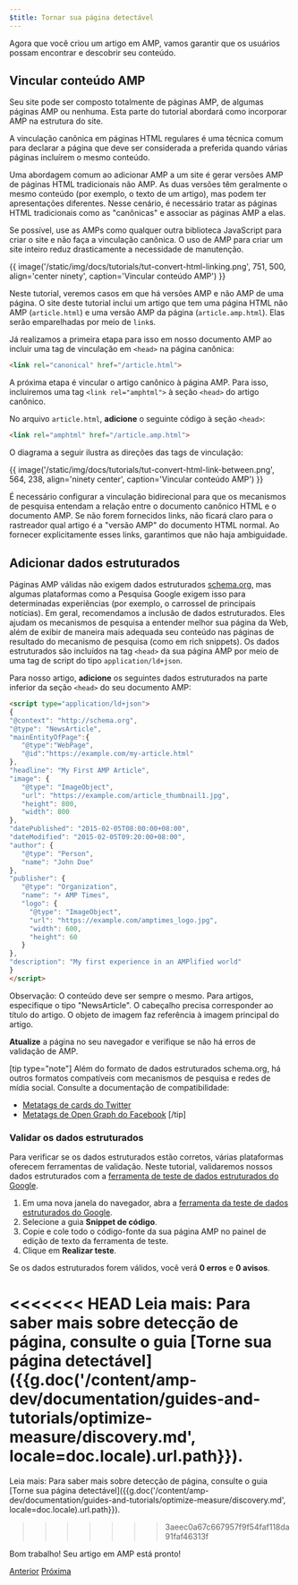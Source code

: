 ```yaml
---
$title: Tornar sua página detectável
---
```


Agora que você criou um artigo em AMP, vamos garantir que os usuários possam encontrar e descobrir seu conteúdo.

## Vincular conteúdo AMP

Seu site pode ser composto totalmente de páginas AMP, de algumas páginas AMP ou nenhuma.  Esta parte do tutorial abordará como incorporar AMP na estrutura do site.

A vinculação canônica em páginas HTML regulares é uma técnica comum para declarar a página que deve ser considerada a preferida quando várias páginas incluírem o mesmo conteúdo.

Uma abordagem comum ao adicionar AMP a um site é gerar versões AMP de páginas HTML tradicionais não AMP.  As duas versões têm geralmente o mesmo conteúdo (por exemplo, o texto de um artigo), mas podem ter apresentações diferentes.  Nesse cenário, é necessário tratar as páginas HTML tradicionais como as "canônicas" e associar as páginas AMP a elas.

Se possível, use as AMPs como qualquer outra biblioteca JavaScript para criar o site e não faça a vinculação canônica.  O uso de AMP para criar um site inteiro reduz drasticamente a necessidade de manutenção.

{{ image('/static/img/docs/tutorials/tut-convert-html-linking.png', 751, 500, align='center ninety', caption='Vincular conteúdo AMP') }}

Neste tutorial, veremos casos em que há versões AMP e não AMP de uma página.  O site deste tutorial inclui um artigo que tem uma página HTML não AMP (`article.html`) e uma versão AMP da página (`article.amp.html`).  Elas serão emparelhadas por meio de `link`s.

Já realizamos a primeira etapa para isso em nosso documento AMP ao incluir uma tag de vinculação em `<head>` na página canônica:

```html
<link rel="canonical" href="/article.html">
```

A próxima etapa é vincular o artigo canônico à página AMP. Para isso, incluiremos uma tag `<link rel="amphtml">` à seção `<head>` do artigo canônico.

No arquivo `article.html`, **adicione** o seguinte código à seção `<head>`:

```html
<link rel="amphtml" href="/article.amp.html">
```

O diagrama a seguir ilustra as direções das tags de vinculação:

{{ image('/static/img/docs/tutorials/tut-convert-html-link-between.png', 564, 238, align='ninety center', caption='Vincular conteúdo AMP') }}

É necessário configurar a vinculação bidirecional para que os mecanismos de pesquisa entendam a relação entre o documento canônico HTML e o documento AMP. Se não forem fornecidos links, não ficará claro para o rastreador qual artigo é a "versão AMP" do documento HTML normal. Ao fornecer explicitamente esses links, garantimos que não haja ambiguidade.

## Adicionar dados estruturados

Páginas AMP válidas não exigem dados estruturados [schema.org](http://schema.org/), mas algumas plataformas como a Pesquisa Google exigem isso para determinadas experiências (por exemplo, o carrossel de principais notícias). Em geral, recomendamos a inclusão de dados estruturados. Eles ajudam os mecanismos de pesquisa a entender melhor sua página da Web, além de exibir de maneira mais adequada seu conteúdo nas páginas de resultado do mecanismo de pesquisa (como em rich snippets).  Os dados estruturados são incluídos na tag `<head>` da sua página AMP por meio de uma tag de script do tipo `application/ld+json`.

Para nosso artigo, **adicione** os seguintes dados estruturados na parte inferior da seção `<head>` do seu documento AMP:

```html
<script type="application/ld+json">
{
"@context": "http://schema.org",
"@type": "NewsArticle",
"mainEntityOfPage":{
   "@type":"WebPage",
   "@id":"https://example.com/my-article.html"
},
"headline": "My First AMP Article",
"image": {
   "@type": "ImageObject",
   "url": "https://example.com/article_thumbnail1.jpg",
   "height": 800,
   "width": 800
},
"datePublished": "2015-02-05T08:00:00+08:00",
"dateModified": "2015-02-05T09:20:00+08:00",
"author": {
   "@type": "Person",
   "name": "John Doe"
},
"publisher": {
   "@type": "Organization",
   "name": "⚡ AMP Times",
   "logo": {
     "@type": "ImageObject",
     "url": "https://example.com/amptimes_logo.jpg",
     "width": 600,
     "height": 60
   }
},
"description": "My first experience in an AMPlified world"
}
</script>
```

Observação: O conteúdo deve ser sempre o mesmo. Para artigos, especifique o tipo "NewsArticle". O cabeçalho precisa corresponder ao título do artigo. O objeto de imagem faz referência à imagem principal do artigo.

**Atualize** a página no seu navegador e verifique se não há erros de validação de AMP.

[tip type="note"]
Além do formato de dados estruturados schema.org, há outros formatos compatíveis com mecanismos de pesquisa e redes de mídia social. Consulte a documentação de compatibilidade:

- [Metatags de cards do Twitter](https://dev.twitter.com/cards/overview)
- [Metatags de Open Graph do Facebook](https://developers.facebook.com/docs/sharing/webmasters)
[/tip]

### Validar os dados estruturados

Para verificar se os dados estruturados estão corretos, várias plataformas oferecem ferramentas de validação.  Neste tutorial, validaremos nossos dados estruturados com a [ferramenta de teste de dados estruturados do Google](https://developers.google.com/structured-data/testing-tool/).

1.  Em uma nova janela do navegador, abra a [ferramenta da teste de dados estruturados do Google](https://developers.google.com/structured-data/testing-tool/).
2.  Selecione a guia **Snippet de código**.
3.  Copie e cole todo o código-fonte da sua página AMP no painel de edição de texto da ferramenta de teste.
3.  Clique em **Realizar teste**.

Se os dados estruturados forem válidos, você verá **0 erros** e **0 avisos**.

<<<<<<< HEAD
Leia mais: Para saber mais sobre detecção de página, consulte o guia [Torne sua página detectável]({{g.doc('/content/amp-dev/documentation/guides-and-tutorials/optimize-measure/discovery.md', locale=doc.locale).url.path}}).
=======
Leia mais: Para saber mais sobre detecção de página, consulte o guia [Torne sua página detectável]({{g.doc('/content/amp-dev/documentation/guides-and-tutorials/optimize-measure/discovery.md', locale=doc.locale).url.path}}).
>>>>>>> 3aeec0a67c667957f9f54faf118da91faf46313f

Bom trabalho!  Seu artigo em AMP está pronto!

<div class="prev-next-buttons">
  <a class="button prev-button" href="{{g.doc('/content/amp-dev/documentation/guides-and-tutorials/start/converting/resolving-errors.md', locale=doc.locale).url.path}}"><span class="arrow-prev">Anterior</span></a>
  <a class="button next-button" href="{{g.doc('/content/amp-dev/documentation/guides-and-tutorials/start/converting/congratulations.md', locale=doc.locale).url.path}}"><span class="arrow-next">Próxima</span></a>
</div>
